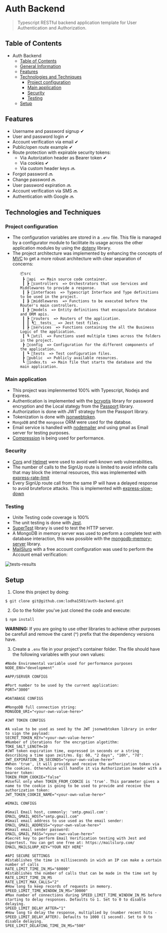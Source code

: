 # Auth Backend
> Typescript RESTful backend application template for User Authentication and Authorization.


## Table of Contents
- Auth Backend
  - [Table of Contents](#table-of-contents)
  - [General Information](#general-information)
  - [Features](#features)
  - [Technologies and Techniques](#technologies-and-techniques)
    - [Project configuration](#project-configuration)
    - [Main application](#main-application)
    - [Security](#security)
    - [Testing](#testing)
  - [Setup](#setup)




## Features
- Username and password signup ✔
- User and password login ✔
- Account verification via email ✔
- Public/open route example ✔
- Route protection with expirable security tokens:
  - Via Autorization header as Bearer token ✔
  - Via cookies ✔
  - Via custom header keys 🔜
- Forgot password 🔜
- Change password 🔜
- User password expiration 🔜
- Account verification via SMS 🔜
- Authentication with Google 🔜

## Technologies and Techniques

### Project configuration
- The configuration variables are stored in a ```.env``` file. This file is managed by a configurator module to facilitate its usage across the other application modules by using the [dotenv](https://github.com/motdotla/dotenv) library.
- The project architecture was implemented by enhancing the concepts of [MVC](https://developer.mozilla.org/en-US/docs/Glossary/MVC) to get a more robust architecture with clear separation of concerns:
<div style="margin-left: 3rem;" >

```
📦src
 ┣ 📂api  => Main source code container.
 ┃ ┣ 📂controllers  => Orchestrators that use Services and Middlewares to provide a response.
 ┃ ┣ 📂interfaces  => Typescript Interface and Type definitions to be used in the project.
 ┃ ┣ 📂middlewares  => Functions to be executed before the Router's main controllers.
 ┃ ┣ 📂models  => Entity definitions that encapsulate Database and ORM apis.
 ┃ ┣ 📂routers  => Routers of the application.
 ┃ ┃ ┗📂__tests__ => Jest test files.
 ┃ ┣ 📂services  => Functions containing the all the Business Logic of the application.
 ┃ ┗ 📂util  => Functions used multiple times across the folders in the project.
 ┣ 📂config  => Configuration for the different components of the application.
 ┃ ┗ 📂tests  => Test configuration files.
 ┣ 📂public  => Publicly available resources.
 ┗ 📜index.ts  => Main file that starts the database and the main application.
``` 
</div>

### Main application
- This project was implenmented 100% with Typescript, Nodejs and Express.
- Authentication is implemented with the [bcryptjs](https://github.com/kelektiv/node.bcrypt.js) library for password encryption and the Local stategy from the [Passport](https://www.passportjs.org/) library.
- Authorization is done with JWT strategy from the Passport library.
- Tokenization is done with [jsonwebtoken](https://github.com/auth0/node-jsonwebtoken).
- ```MongoDB``` and the ```mongoose``` ORM were used for the databse.
- Email service is handled with [nodemailer](https://github.com/nodemailer/nodemailer/) and using gmail as Email server for testing purposes.
- [Compression](https://github.com/expressjs/compression) is being used for performance.

### Security
- [Cors](https://github.com/expressjs/cors) and [Helmet](https://github.com/helmetjs/helmet) were used to avoid well-known web vulnerabilities.
- The number of calls to the SignUp route is limited to avoid infinite calls that may block the internal resources, this was implemented with [express-rate-limit](https://github.com/express-rate-limit/express-rate-limit)
- Every SignUp route call from the same IP will have a delayed response to avoid bruteforce attacks. This is implemented with [express-slow-down](https://github.com/express-rate-limit/express-slow-down)


### Testing
- Unite Testing code coverage is 100%
- The unit testing is done with [Jest](https://github.com/facebook/jest).
- [SuperTest](https://github.com/visionmedia/supertest) library is used to test the HTTP server.
- A MongoDB in memory server was used to perform a complete test with database interaction, this was possible with the [mongodb-memory-server](https://github.com/nodkz/mongodb-memory-server) library.
- [MailSlurp](https://github.com/mailslurp/mailslurp-client) with a free account configuration was used to perform the Account email verification: 

![tests-results](https://user-images.githubusercontent.com/26049605/203177022-96eae3bd-beea-41b4-b1a2-feed75e6f33e.PNG)

## Setup
1. Clone this project by doing:
```
$ git clone git@github.com:lodha1503/auth-backend.git
```
2. Go to the folder you've just cloned the code and execute:
```
$ npm install
```
**WARNING:** If you are going to use other libraries to achieve other purposes be carefull and remove the caret (^) prefix that the dependency versions have.

3. Create a ```.env``` file in your project's container folder. The file should have the following variables with your own values:
```
#Node Enviromental variable used for performance purposes
NODE_ENV="development"

#APP/SERVER CONFIGS

#Port number to be used by the current application:
PORT="3000"

#DATABASE CONFIGS

#MongoDB full connection string:
MONGODB_URI="<your-own-value-here>"

#JWT TOKEN CONFIGS

#A value to be used as seed by the JWT jsonwebtoken library in order to sign the payload:
SECRET_TOKEN_KEY="<your-own-value-here>"
#Number of iterations for the encryption algotithm:
TOKE_SALT_LENGTH=10
#JWT token expiration time, expressed in seconds or a string describing a time span zeit/ms. Eg: 60, "2 days", "10h", "7d":
JWT_EXPIRATION_IN_SECONDS="<your-own-value-here>"
#When 'true', it will provide and receive the authorization token via the cookies. Otherwhise will handle it via Authorization header with a bearer token:
TOKEN_FROM_COOKIE="false"
#Useful only when TOKEN_FROM_COOKIE is 'true'. This parameter gives a name to the cookie is going to be used to provide and receive the authorization token:
JWT_TOKEN_COOKIE_NAME="<your-own-value-here>"

#EMAIL CONFIGS

#Gmail Email host, commonly: 'smtp.gmail.com':
EMAIL_GMAIL_HOST="smtp.gmail.com"
#Gmail email address to use used as the email sender:
EMAIL_GMAIL_ADDRESS="<your-own-value-here>"
#Gmail email sender password:
EMAIL_GMAIL_PASS="<your-own-value-here>"
#Secret key to perform Email Verification testing with Jest and Supertest. You can get one free at: https://mailslurp.com/
EMAIL_MAILSLURP_KEY="YOUR KEY HERE"

#API SECURE SETTINGS
#Establishes the time in milliseconds in wich an IP can make a certain number of calls
RATE_LIMIT_TIME_IN_MS="60000"
#Establishes the number of calls that can be made in the time set by RATE_LIMIT_TIME_IN_MS
RATE_LIMIT_MAX_CALLS="2"
#How long to keep records of requests in memory.
SPEED_LIMIT_TIME_WINDOW_IN_MS="30000"
#Max number of connections during SPEED_LIMIT_TIME_WINDOW_IN_MS before starting to delay responses. Defaults to 1. Set to 0 to disable delaying.
SPEED_LIMIT_DELAY_AFTER="1"
#How long to delay the response, multiplied by (number recent hits - SPEED_LIMIT_DELAY_AFTER). Defaults to 1000 (1 second). Set to 0 to disable delaying.
SPEE_LIMIT_DELAYING_TIME_IN_MS="500"

```

